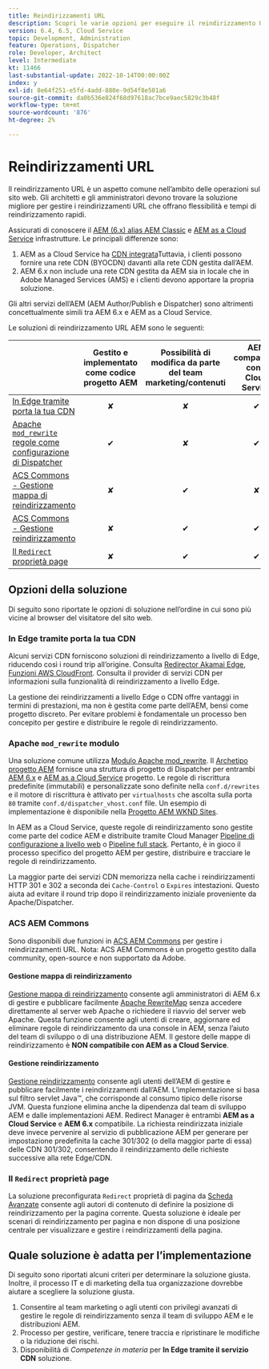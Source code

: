 ```yaml
---
title: Reindirizzamenti URL
description: Scopri le varie opzioni per eseguire il reindirizzamento URL in AEM.
version: 6.4, 6.5, Cloud Service
topic: Development, Administration
feature: Operations, Dispatcher
role: Developer, Architect
level: Intermediate
kt: 11466
last-substantial-update: 2022-10-14T00:00:00Z
index: y
exl-id: 8e64f251-e5fd-4add-880e-9d54f8e501a6
source-git-commit: da0b536e824f68d97618ac7bce9aec5829c3b48f
workflow-type: tm+mt
source-wordcount: '876'
ht-degree: 2%

---
```


# Reindirizzamenti URL

Il reindirizzamento URL è un aspetto comune nell’ambito delle operazioni sul sito web. Gli architetti e gli amministratori devono trovare la soluzione migliore per gestire i reindirizzamenti URL che offrano flessibilità e tempi di reindirizzamento rapidi.

Assicurati di conoscere il [AEM (6.x) alias AEM Classic](https://experienceleague.adobe.com/docs/experience-manager-learn/dispatcher-tutorial/chapter-2.html#the-%E2%80%9Clegacy%E2%80%9D-setup) e [AEM as a Cloud Service](https://experienceleague.adobe.com/docs/experience-manager-cloud-service/content/overview/architecture.html#runtime-architecture) infrastrutture. Le principali differenze sono:

1. AEM as a Cloud Service ha [CDN integrata](https://experienceleague.adobe.com/docs/experience-manager-cloud-service/content/implementing/content-delivery/cdn.html)Tuttavia, i clienti possono fornire una rete CDN (BYOCDN) davanti alla rete CDN gestita dall’AEM.
1. AEM 6.x non include una rete CDN gestita da AEM sia in locale che in Adobe Managed Services (AMS) e i clienti devono apportare la propria soluzione.

Gli altri servizi dell’AEM (AEM Author/Publish e Dispatcher) sono altrimenti concettualmente simili tra AEM 6.x e AEM as a Cloud Service.

Le soluzioni di reindirizzamento URL AEM sono le seguenti:

|  | Gestito e implementato come codice progetto AEM | Possibilità di modifica da parte del team marketing/contenuti | AEM compatibile con il Cloud Service | Dove avviene l’esecuzione del reindirizzamento |
|---------------------------------------------------|:-----------------------:|:---------------------:|:---------------------:| :---------------------:|
| [In Edge tramite porta la tua CDN](#at-edge-via-bring-your-own-cdn) | ✘ | ✘ | ✔ | Edge/CDN |
| [Apache `mod_rewrite` regole come configurazione di Dispatcher ](#apache-mod_rewrite-module) | ✔ | ✘ | ✔ | Dispatcher |
| [ACS Commons - Gestione mappa di reindirizzamento](#redirect-map-manager) | ✘ | ✔ | ✘ | Dispatcher |
| [ACS Commons - Gestione reindirizzamento](#redirect-manager) | ✘ | ✔ | ✔ | AEM |
| [Il `Redirect` proprietà page](#the-redirect-page-property) | ✘ | ✔ | ✔ | AEM |


## Opzioni della soluzione

Di seguito sono riportate le opzioni di soluzione nell’ordine in cui sono più vicine al browser del visitatore del sito web.

### In Edge tramite porta la tua CDN

Alcuni servizi CDN forniscono soluzioni di reindirizzamento a livello di Edge, riducendo così i round trip all’origine. Consulta [Redirector Akamai Edge](https://techdocs.akamai.com/cloudlets/docs/what-edge-redirector), [Funzioni AWS CloudFront](https://docs.aws.amazon.com/AmazonCloudFront/latest/DeveloperGuide/cloudfront-functions.html). Consulta il provider di servizi CDN per informazioni sulla funzionalità di reindirizzamento a livello Edge.

La gestione dei reindirizzamenti a livello Edge o CDN offre vantaggi in termini di prestazioni, ma non è gestita come parte dell’AEM, bensì come progetto discreto. Per evitare problemi è fondamentale un processo ben concepito per gestire e distribuire le regole di reindirizzamento.


### Apache `mod_rewrite` modulo

Una soluzione comune utilizza [Modulo Apache mod_rewrite](https://httpd.apache.org/docs/current/mod/mod_rewrite.html). Il [Archetipo progetto AEM](https://github.com/adobe/aem-project-archetype) fornisce una struttura di progetto di Dispatcher per entrambi [AEM 6.x](https://github.com/adobe/aem-project-archetype/tree/develop/src/main/archetype/dispatcher.ams#file-structure) e [AEM as a Cloud Service](https://github.com/adobe/aem-project-archetype/tree/develop/src/main/archetype/dispatcher.cloud#file-structure) progetto. Le regole di riscrittura predefinite (immutabili) e personalizzate sono definite nella `conf.d/rewrites` e il motore di riscrittura è attivato per `virtualhosts` che ascolta sulla porta `80` tramite `conf.d/dispatcher_vhost.conf` file. Un esempio di implementazione è disponibile nella [Progetto AEM WKND Sites](https://github.com/adobe/aem-guides-wknd/tree/main/dispatcher/src/conf.d/rewrites).

In AEM as a Cloud Service, queste regole di reindirizzamento sono gestite come parte del codice AEM e distribuite tramite Cloud Manager [Pipeline di configurazione a livello web](https://experienceleague.adobe.com/docs/experience-manager-cloud-service/content/implementing/using-cloud-manager/cicd-pipelines/introduction-ci-cd-pipelines.html#web-tier-config-pipelines) o [Pipeline full stack](https://experienceleague.adobe.com/docs/experience-manager-cloud-service/content/implementing/using-cloud-manager/cicd-pipelines/introduction-ci-cd-pipelines.html#full-stack-pipeline). Pertanto, è in gioco il processo specifico del progetto AEM per gestire, distribuire e tracciare le regole di reindirizzamento.

La maggior parte dei servizi CDN memorizza nella cache i reindirizzamenti HTTP 301 e 302 a seconda dei `Cache-Control` o `Expires` intestazioni. Questo aiuta ad evitare il round trip dopo il reindirizzamento iniziale proveniente da Apache/Dispatcher.


### ACS AEM Commons

Sono disponibili due funzioni in [ACS AEM Commons](https://adobe-consulting-services.github.io/acs-aem-commons/) per gestire i reindirizzamenti URL. Nota: ACS AEM Commons è un progetto gestito dalla community, open-source e non supportato da Adobe.

#### Gestione mappa di reindirizzamento

[Gestione mappa di reindirizzamento](https://adobe-consulting-services.github.io/acs-aem-commons/features/redirect-map-manager/index.html) consente agli amministratori di AEM 6.x di gestire e pubblicare facilmente [Apache RewriteMap](https://httpd.apache.org/docs/2.4/rewrite/rewritemap.html) senza accedere direttamente al server web Apache o richiedere il riavvio del server web Apache. Questa funzione consente agli utenti di creare, aggiornare ed eliminare regole di reindirizzamento da una console in AEM, senza l’aiuto del team di sviluppo o di una distribuzione AEM. Il gestore delle mappe di reindirizzamento è **NON compatibile con AEM as a Cloud Service**.

#### Gestione reindirizzamento

[Gestione reindirizzamento](https://adobe-consulting-services.github.io/acs-aem-commons/features/redirect-manager/index.html) consente agli utenti dell’AEM di gestire e pubblicare facilmente i reindirizzamenti dall’AEM. L’implementazione si basa sul filtro servlet Java™, che corrisponde al consumo tipico delle risorse JVM. Questa funzione elimina anche la dipendenza dal team di sviluppo AEM e dalle implementazioni AEM. Redirect Manager è entrambi **AEM as a Cloud Service** e **AEM 6.x** compatibile. La richiesta reindirizzata iniziale deve invece pervenire al servizio di pubblicazione AEM per generare per impostazione predefinita la cache 301/302 (o della maggior parte di essa) delle CDN 301/302, consentendo il reindirizzamento delle richieste successive alla rete Edge/CDN.

### Il `Redirect` proprietà page

La soluzione preconfigurata `Redirect` proprietà di pagina da [Scheda Avanzate](https://experienceleague.adobe.com/docs/experience-manager-cloud-service/content/sites/authoring/fundamentals/page-properties.html#advanced) consente agli autori di contenuto di definire la posizione di reindirizzamento per la pagina corrente. Questa soluzione è ideale per scenari di reindirizzamento per pagina e non dispone di una posizione centrale per visualizzare e gestire i reindirizzamenti della pagina.

## Quale soluzione è adatta per l’implementazione

Di seguito sono riportati alcuni criteri per determinare la soluzione giusta. Inoltre, il processo IT e di marketing della tua organizzazione dovrebbe aiutare a scegliere la soluzione giusta.

1. Consentire al team marketing o agli utenti con privilegi avanzati di gestire le regole di reindirizzamento senza il team di sviluppo AEM e le distribuzioni AEM.
1. Processo per gestire, verificare, tenere traccia e ripristinare le modifiche o la riduzione dei rischi.
1. Disponibilità di _Competenze in materia_ per **In Edge tramite il servizio CDN** soluzione.
